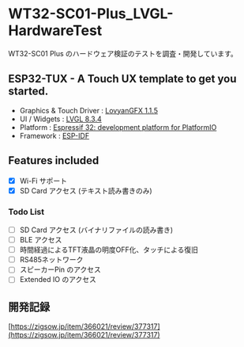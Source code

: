 # WT32-SC01-Plus_LVGL-HardwareTest
WT32-SC01 Plus のハードウェア検証のテストを調査・開発しています。

## ESP32-TUX - A Touch UX template to get you started.  
- Graphics & Touch Driver : [LovyanGFX 1.1.5](https://github.com/lovyan03/LovyanGFX)
- UI / Widgets : [LVGL 8.3.4](https://github.com/lvgl/lvgl)
- Platform : [Espressif 32: development platform for PlatformIO](https://github.com/platformio/platform-espressif32)
- Framework : [ESP-IDF](https://github.com/espressif/esp-idf/)

## Features included 
- [x] Wi-Fi サポート
- [x] SD Card アクセス (テキスト読み書きのみ)

### Todo List
- [ ] SD Card アクセス (バイナリファイルの読み書き)
- [ ] BLE アクセス 
- [ ] 時間経過によるTFT液晶の明度OFF化、タッチによる復旧
- [ ] RS485ネットワーク
- [ ] スピーカーPin のアクセス
- [ ] Extended IO のアクセス

## 開発記録
[https://zigsow.jp/item/366021/review/377317](https://zigsow.jp/item/366021/review/377317)
